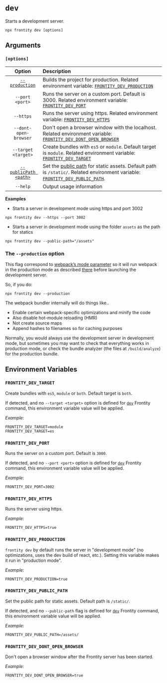 # `dev`

Starts a development server.

```text
npx frontity dev [options]
```

## Arguments

### **`[options]`**

| Option | Description |
| :---: | :--- |
| [`--production`](#the-production-option) | Builds the project for production. Related environment variable: [`FRONTITY_DEV_PRODUCTION`](#frontity_dev_production) |
| `--port <port>` | Runs the server on a custom port. Default is 3000. Related environment variable: [`FRONTITY_DEV_PORT`](#frontity_dev_port) |
| `--https` | Runs the server using https. Related environment variable: [`FRONTITY_DEV_HTTPS`](#frontity_dev_https) |
| `--dont-open-browser` | Don't open a browser window with the localhost. Related environment variable: [`FRONTITY_DEV_DONT_OPEN_BROWSER`](#frontity_dev_dont_open_browser) |
| `--target <target>` | Create bundles with `es5` or `module`. Default target is `module`. Related environment variable: [`FRONTITY_DEV_TARGET`](#frontity_dev_target) |
| [`--publicPath <path>`](../build-commands/build.md#the-public-path-option) | Set the [public path](https://webpack.js.org/guides/public-path/) for static assets. Default path is `/static/`. Related environment variable: [`FRONTITY_DEV_PUBLIC_PATH`](#frontity_dev_public_path). |
| `--help` | Output usage information |

**Examples**

* Starts a server in development mode using https and port 3002

```text
npx frontity dev --https --port 3002
```

* Starts a server in development mode using the folder `assets` as the path for statics

```text
npx frontity dev --public-path="/assets"
```

### The `--production` option

This flag correspond to [webpack’s mode parameter](https://webpack.js.org/configuration/mode/) so it will run webpack in the production mode as described [there](https://webpack.js.org/configuration/mode/) before launching the development server.

So, if you do:

```text
npx frontity dev --production
```

The webpack bundler internally will do things like..

* Enable certain webpack-specific optimizations and minify the code
* Also disable hot-module reloading (HMR)
* Not create source maps
* Append hashes to filenames so for caching purposes

Normally, you would always use the development server in development mode, but sometimes you may want to check that everything works in production mode, or check the bundle analyzer (the files at `/build/analyze`) for the production bundle.

## Environment Variables

### `FRONTITY_DEV_TARGET`

Create bundles with `es5`, `module` or `both`. Default target is `both`.

If detected, and no `--target <target>` option is defined for [`dev`](#dev) Frontity command, this environment variable value will be applied.

_Example:_

```text
FRONTITY_DEV_TARGET=module
FRONTITY_DEV_TARGET=es
```

### `FRONTITY_DEV_PORT`

Runs the server on a custom port. Default is `3000`.

If detected, and no `--port <port>` option is defined for [`dev`](#dev) Frontity command, this environment variable value will be applied.

_Example:_

```text
FRONTITY_DEV_PORT=3002
```

### `FRONTITY_DEV_HTTPS`

Runs the server using https.

_Example:_

```text
FRONTITY_DEV_HTTPS=true
```

### `FRONTITY_DEV_PRODUCTION`

`frontity dev` by default runs the server in "development mode" \(no optimizations, uses the dev build of react, etc.\). Setting this variable makes it run in "production mode".

_Example:_

```text
FRONTITY_DEV_PRODUCTION=true
```

### `FRONTITY_DEV_PUBLIC_PATH`

Set the public path for static assets. Default path is `/static/`.

If detected, and no `--public-path` flag is defined for [`dev`](#dev) Frontity command, this environment variable value will be applied.

_Example:_

```text
FRONTITY_DEV_PUBLIC_PATH=/assets/
```

### `FRONTITY_DEV_DONT_OPEN_BROWSER`

Don't open a browser window after the Frontity server has been started.

_Example:_

```text
FRONTITY_DEV_DONT_OPEN_BROWSER=true
```
